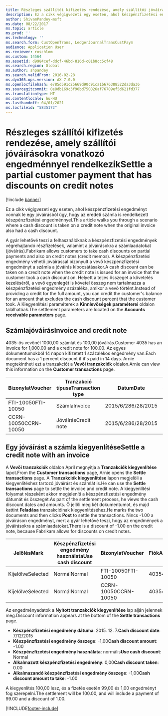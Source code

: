 ```yaml
---
title: Részleges szállítói kifizetés rendezése, amely szállítói jóváírásokra vonatkozó engedménnyel rendelkezik
description: Ez a cikk végigvezeti egy eseten, ahol készpénzfizetési engedményt vonnak le egy jóváírásból úgy, hogy az eredeti számla is rendelkezett készpénzfizetési engedménnyel.
author: ShivamPandey-msft
ms.date: 08/22/2017
ms.topic: article
ms.prod: ''
ms.technology: ''
ms.search.form: CustOpenTrans, LedgerJournalTransCustPaym
audience: Application User
ms.reviewer: roschlom
ms.custom: 14564
ms.assetid: d9984cef-ddcf-46bd-816d-c01b8cc5cf48
ms.search.region: Global
ms.author: shpandey
ms.search.validFrom: 2016-02-28
ms.dyn365.ops.version: AX 7.0.0
ms.openlocfilehash: e785d591c25669d90c91ca1b676388522da3da36
ms.sourcegitcommit: 0e8db169c3f90bd750826af76709ef5d621fd377
ms.translationtype: HT
ms.contentlocale: hu-HU
ms.lasthandoff: 04/01/2021
ms.locfileid: "5835172"
---
```

# <a name="settle-a-partial-customer-payment-that-has-discounts-on-credit-notes"></a><span data-ttu-id="8c061-103">Részleges szállítói kifizetés rendezése, amely szállítói jóváírásokra vonatkozó engedménnyel rendelkezik</span><span class="sxs-lookup"><span data-stu-id="8c061-103">Settle a partial customer payment that has discounts on credit notes</span></span>

[!include [banner](../includes/banner.md)]

<span data-ttu-id="8c061-104">Ez a cikk végigvezeti egy eseten, ahol készpénzfizetési engedményt vonnak le egy jóváírásból úgy, hogy az eredeti számla is rendelkezett készpénzfizetési engedménnyel.</span><span class="sxs-lookup"><span data-stu-id="8c061-104">This article walks you through a scenario where a cash discount is taken on a credit note when the original invoice also had a cash discount.</span></span> 

<span data-ttu-id="8c061-105">A gyár lehetővé teszi a felhasználóknak a készpénzfizetési engedmények végrehajtandó részfizetések, valamint a jóváírásokra a számlaadatokat (jóváírás).</span><span class="sxs-lookup"><span data-stu-id="8c061-105">Fabrikam allows customers to take cash discounts on partial payments and also on credit notes (credit memos).</span></span> <span data-ttu-id="8c061-106">A készpénzfizetési engedmény vehető jóváírással bizonyult a vevő készpénzfizetési engedményt a számla a jóváírás kibocsátásakor.</span><span class="sxs-lookup"><span data-stu-id="8c061-106">A cash discount can be taken on a credit note when the credit note is issued for an invoice that the customer took a cash discount on.</span></span> <span data-ttu-id="8c061-107">Helyett a teljes összeget a követelés kezeléséről, a vevő egyenlegét is követel összeg nem tartalmazza a készpénzfizetési engedmény százaléka, amikor a vevő történt.</span><span class="sxs-lookup"><span data-stu-id="8c061-107">Instead of providing a credit for the full amount, you can credit the customer's balance for an amount that excludes the cash discount percent that the customer took.</span></span> <span data-ttu-id="8c061-108">A Kiegyenlítési paraméterek a **Kinnlevőségek paraméterei** oldalon találhatóak.</span><span class="sxs-lookup"><span data-stu-id="8c061-108">The settlement parameters are located on the **Accounts receivable parameters** page.</span></span>

## <a name="invoice-and-credit-note"></a><span data-ttu-id="8c061-109">Számlajóváírás</span><span class="sxs-lookup"><span data-stu-id="8c061-109">Invoice and credit note</span></span>
<span data-ttu-id="8c061-110">4035-ös vevőnél 1000,00 számlát és 100,00 jóváírás.</span><span class="sxs-lookup"><span data-stu-id="8c061-110">Customer 4035 has an invoice for 1,000.00 and a credit note for 100.00.</span></span> <span data-ttu-id="8c061-111">Az egyes dokumentumokból 14 napon kifizetett 1 százalékos engedmény van.</span><span class="sxs-lookup"><span data-stu-id="8c061-111">Each document has a 1 percent discount if it's paid in 14 days.</span></span> <span data-ttu-id="8c061-112">Arnie megtekintheti ezt a tranzakciót a **Vevői tranzakciók** oldalon.</span><span class="sxs-lookup"><span data-stu-id="8c061-112">Arnie can view this information on the **Customer transactions** page.</span></span>

| <span data-ttu-id="8c061-113">Bizonylat</span><span class="sxs-lookup"><span data-stu-id="8c061-113">Voucher</span></span>    | <span data-ttu-id="8c061-114">Tranzakció típusa</span><span class="sxs-lookup"><span data-stu-id="8c061-114">Transaction type</span></span> | <span data-ttu-id="8c061-115">Dátum</span><span class="sxs-lookup"><span data-stu-id="8c061-115">Date</span></span>      | <span data-ttu-id="8c061-116">Számla</span><span class="sxs-lookup"><span data-stu-id="8c061-116">Invoice</span></span>  | <span data-ttu-id="8c061-117">Összeg a tranzakció pénznemtartozásában</span><span class="sxs-lookup"><span data-stu-id="8c061-117">Amount in transaction currency debit</span></span> | <span data-ttu-id="8c061-118">Összeg a tranzakció pénznemtartozásában</span><span class="sxs-lookup"><span data-stu-id="8c061-118">Amount in transaction currency credit</span></span> | <span data-ttu-id="8c061-119">Egyenleg</span><span class="sxs-lookup"><span data-stu-id="8c061-119">Balance</span></span>  | <span data-ttu-id="8c061-120">Pénznem</span><span class="sxs-lookup"><span data-stu-id="8c061-120">Currency</span></span> |
|------------|------------------|-----------|----------|--------------------------------------|---------------------------------------|----------|----------|
| <span data-ttu-id="8c061-121">FTI-10050</span><span class="sxs-lookup"><span data-stu-id="8c061-121">FTI-10050</span></span>  | <span data-ttu-id="8c061-122">Számla</span><span class="sxs-lookup"><span data-stu-id="8c061-122">Invoice</span></span>          | <span data-ttu-id="8c061-123">2015/6/28</span><span class="sxs-lookup"><span data-stu-id="8c061-123">6/28/2015</span></span> | <span data-ttu-id="8c061-124">10050</span><span class="sxs-lookup"><span data-stu-id="8c061-124">10050</span></span>    | <span data-ttu-id="8c061-125">1000,00</span><span class="sxs-lookup"><span data-stu-id="8c061-125">1,000.00</span></span>                             |                                       | <span data-ttu-id="8c061-126">1000,00</span><span class="sxs-lookup"><span data-stu-id="8c061-126">1,000.00</span></span> | <span data-ttu-id="8c061-127">dollár</span><span class="sxs-lookup"><span data-stu-id="8c061-127">USD</span></span>      |
| <span data-ttu-id="8c061-128">CCRN-10050</span><span class="sxs-lookup"><span data-stu-id="8c061-128">CCRN-10050</span></span> | <span data-ttu-id="8c061-129">Jóváírás</span><span class="sxs-lookup"><span data-stu-id="8c061-129">Credit note</span></span>      | <span data-ttu-id="8c061-130">2015/6/28</span><span class="sxs-lookup"><span data-stu-id="8c061-130">6/28/2015</span></span> | <span data-ttu-id="8c061-131">CR-10050</span><span class="sxs-lookup"><span data-stu-id="8c061-131">CR-10050</span></span> |                                      | <span data-ttu-id="8c061-132">100,00</span><span class="sxs-lookup"><span data-stu-id="8c061-132">100.00</span></span>                                | <span data-ttu-id="8c061-133">-100,00</span><span class="sxs-lookup"><span data-stu-id="8c061-133">-100.00</span></span>  | <span data-ttu-id="8c061-134">dollár</span><span class="sxs-lookup"><span data-stu-id="8c061-134">USD</span></span>      |

## <a name="settle-a-credit-note-with-an-invoice"></a><span data-ttu-id="8c061-135">Egy jóváírást a számla kiegyenlítése</span><span class="sxs-lookup"><span data-stu-id="8c061-135">Settle a credit note with an invoice</span></span>
<span data-ttu-id="8c061-136">A **Vevői tranzakciók** oldalon April megnyitja a **Tranzakciók kiegyenlítése** lapot.</span><span class="sxs-lookup"><span data-stu-id="8c061-136">From the **Customer transactions** page, Arnie opens the **Settle transactions** page.</span></span> <span data-ttu-id="8c061-137">A **Tranzakciók kiegyenlítése** lapon megjelöli a kiegyenlítéshez tartozó jóváírást és számlát is.</span><span class="sxs-lookup"><span data-stu-id="8c061-137">He can use the **Settle transactions** page to settle the invoice and credit note.</span></span> <span data-ttu-id="8c061-138">A kiegyenlítési folyamat részeként akkor megjeleníti a készpénzfizetési engedmény dátumát és összegét.</span><span class="sxs-lookup"><span data-stu-id="8c061-138">As part of the settlement process, he views the cash discount dates and amounts.</span></span> <span data-ttu-id="8c061-139">Ő jelöli meg két dokumentumot, és majd kattint **Feladása** tranzakcióinak kiegyenlítéséhez.</span><span class="sxs-lookup"><span data-stu-id="8c061-139">He marks the two documents and then clicks **Post** to settle the transactions.</span></span> <span data-ttu-id="8c061-140">Nincs -1.00 a jóváíráson engedményt, mert a gyár lehetővé teszi, hogy az engedmények a jóváírásokra a számlaadatokat.</span><span class="sxs-lookup"><span data-stu-id="8c061-140">There is a discount of -1.00 on the credit note, because Fabrikam allows for discounts on credit notes.</span></span>

| <span data-ttu-id="8c061-141">Jelölés</span><span class="sxs-lookup"><span data-stu-id="8c061-141">Mark</span></span>     | <span data-ttu-id="8c061-142">Készpénzfizetési engedmény használata</span><span class="sxs-lookup"><span data-stu-id="8c061-142">Use cash discount</span></span> | <span data-ttu-id="8c061-143">Bizonylat</span><span class="sxs-lookup"><span data-stu-id="8c061-143">Voucher</span></span>    | <span data-ttu-id="8c061-144">Fiók</span><span class="sxs-lookup"><span data-stu-id="8c061-144">Account</span></span> | <span data-ttu-id="8c061-145">Dátum</span><span class="sxs-lookup"><span data-stu-id="8c061-145">Date</span></span>      | <span data-ttu-id="8c061-146">Fiz. határidő</span><span class="sxs-lookup"><span data-stu-id="8c061-146">Due date</span></span>  | <span data-ttu-id="8c061-147">Számla</span><span class="sxs-lookup"><span data-stu-id="8c061-147">Invoice</span></span>  | <span data-ttu-id="8c061-148">Összeg a tranzakció pénznemében.</span><span class="sxs-lookup"><span data-stu-id="8c061-148">Amount in transaction currency</span></span> | <span data-ttu-id="8c061-149">Pénznem</span><span class="sxs-lookup"><span data-stu-id="8c061-149">Currency</span></span> | <span data-ttu-id="8c061-150">Kiegyenlítendő összeg</span><span class="sxs-lookup"><span data-stu-id="8c061-150">Amount to settle</span></span> |
|----------|-------------------|------------|---------|-----------|-----------|----------|--------------------------------|----------|------------------|
| <span data-ttu-id="8c061-151">Kijelölve</span><span class="sxs-lookup"><span data-stu-id="8c061-151">Selected</span></span> | <span data-ttu-id="8c061-152">Normál</span><span class="sxs-lookup"><span data-stu-id="8c061-152">Normal</span></span>            | <span data-ttu-id="8c061-153">FTI-10050</span><span class="sxs-lookup"><span data-stu-id="8c061-153">FTI-10050</span></span>  | <span data-ttu-id="8c061-154">4035</span><span class="sxs-lookup"><span data-stu-id="8c061-154">4035</span></span>    | <span data-ttu-id="8c061-155">2015/6/28</span><span class="sxs-lookup"><span data-stu-id="8c061-155">6/28/2015</span></span> | <span data-ttu-id="8c061-156">2015/7/28</span><span class="sxs-lookup"><span data-stu-id="8c061-156">7/28/2015</span></span> | <span data-ttu-id="8c061-157">10050</span><span class="sxs-lookup"><span data-stu-id="8c061-157">10050</span></span>    | <span data-ttu-id="8c061-158">1000,00</span><span class="sxs-lookup"><span data-stu-id="8c061-158">1,000.00</span></span>                       | <span data-ttu-id="8c061-159">dollár</span><span class="sxs-lookup"><span data-stu-id="8c061-159">USD</span></span>      | <span data-ttu-id="8c061-160">990,00</span><span class="sxs-lookup"><span data-stu-id="8c061-160">990.00</span></span>           |
| <span data-ttu-id="8c061-161">Kijelölve</span><span class="sxs-lookup"><span data-stu-id="8c061-161">Selected</span></span> | <span data-ttu-id="8c061-162">Normál</span><span class="sxs-lookup"><span data-stu-id="8c061-162">Normal</span></span>            | <span data-ttu-id="8c061-163">CCRN-10050</span><span class="sxs-lookup"><span data-stu-id="8c061-163">CCRN-10050</span></span> | <span data-ttu-id="8c061-164">4035</span><span class="sxs-lookup"><span data-stu-id="8c061-164">4035</span></span>    | <span data-ttu-id="8c061-165">2015/6/28</span><span class="sxs-lookup"><span data-stu-id="8c061-165">6/28/2015</span></span> | <span data-ttu-id="8c061-166">2015/7/28</span><span class="sxs-lookup"><span data-stu-id="8c061-166">7/28/2015</span></span> | <span data-ttu-id="8c061-167">CR-10050</span><span class="sxs-lookup"><span data-stu-id="8c061-167">CR-10050</span></span> | <span data-ttu-id="8c061-168">-100,00</span><span class="sxs-lookup"><span data-stu-id="8c061-168">-100.00</span></span>                        | <span data-ttu-id="8c061-169">dollár</span><span class="sxs-lookup"><span data-stu-id="8c061-169">USD</span></span>      | <span data-ttu-id="8c061-170">-99.00</span><span class="sxs-lookup"><span data-stu-id="8c061-170">-99.00</span></span>           |

<span data-ttu-id="8c061-171">Az engedményadatok a **Nyitott tranzakciók kiegyenlítése** lap alján jelennek meg.</span><span class="sxs-lookup"><span data-stu-id="8c061-171">Discount information appears at the bottom of the **Settle transactions** page.</span></span>

- <span data-ttu-id="8c061-172">**Készpénzfizetési engedmény dátuma**: 2015. 12. 7.</span><span class="sxs-lookup"><span data-stu-id="8c061-172">**Cash discount date**: 7/12/2015</span></span> 
- <span data-ttu-id="8c061-173">**Készpénzfizetési engedmény összege**: -1,00</span><span class="sxs-lookup"><span data-stu-id="8c061-173">**Cash discount amount**: -1.00</span></span>     
- <span data-ttu-id="8c061-174">**Készpénzfizetési engedmény használata**: normális</span><span class="sxs-lookup"><span data-stu-id="8c061-174">**Use cash discount**: Normal</span></span>    
- <span data-ttu-id="8c061-175">**Alkalmazott készpénzfizetési engedmény**: 0,00</span><span class="sxs-lookup"><span data-stu-id="8c061-175">**Cash discount taken**: 0.00</span></span>      
- <span data-ttu-id="8c061-176">**Alkalmazandó készpénzfizetési engedmény összege**: -1,00</span><span class="sxs-lookup"><span data-stu-id="8c061-176">**Cash discount amount to take**: -1.00</span></span>     

<span data-ttu-id="8c061-177">A kiegyenlítés 100,00 lesz, és a fizetés esetén 99,00 és 1,00 engedményt fog szerepelni.</span><span class="sxs-lookup"><span data-stu-id="8c061-177">The settlement will be 100.00, and will include a payment of 99.00 and a discount of 1.00.</span></span>





[!INCLUDE[footer-include](../../includes/footer-banner.md)]
